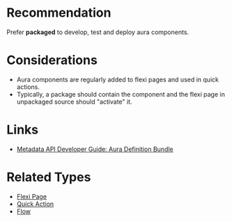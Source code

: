 # Recommendation

Prefer **packaged** to develop, test and deploy aura components.

# Considerations

- Aura components are regularly added to flexi pages and used in quick actions.
- Typically, a package should contain the component and the flexi page in unpackaged source should "activate" it.

# Links

- [Metadata API Developer Guide: Aura Definition Bundle](https://developer.salesforce.com/docs/atlas.en-us.238.0.api_meta.meta/api_meta/meta_auradefinitionbundle.htm)

# Related Types

- [Flexi Page](flexi-page.md)
- [Quick Action](quick-action.md)
- [Flow](flow.md)
